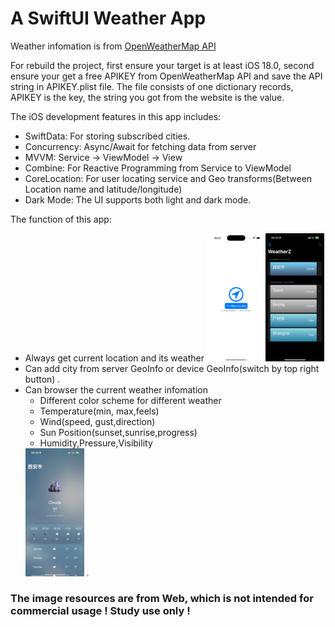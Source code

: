 # A SwiftUI Weather App

Weather infomation is from [OpenWeatherMap API](https://openweathermap.org/api)

For rebuild the project, first ensure your target is at least iOS 18.0, second ensure your get a free APIKEY from OpenWeatherMap API and save the API string in APIKEY.plist file. The file consists of one dictionary records, APIKEY is the key, the string you got from the website is the value.

The iOS development features in this app includes:

- SwiftData: For storing subscribed cities.
- Concurrency: Async/Await for fetching data from server
- MVVM: Service -> ViewModel -> View
- Combine: For Reactive Programming from Service to ViewModel
- CoreLocation: For user locating service and Geo transforms(Between Location name and latitude/longitude)
- Dark Mode: The UI supports both light and dark mode.

The function of this app:

- Always get current location and its weather
  <img src="https://github.com/Zhouyuankun/WeatherZ/blob/main/README.assets/permission.png?raw=true" style="zoom:20%;" /><img src="https://github.com/Zhouyuankun/WeatherZ/blob/main/README.assets/main.jpeg?raw=true" style="zoom:20%;" />
- Can add city from server GeoInfo or device GeoInfo(switch by top right button)
  <img src="https://github.com/Zhouyuankun/WeatherZ/blob/main/README.assets/serach.jpeg?raw=true" style="zoom:20%;" />
- Can browser the current weather infomation
  - Different color scheme for different weather
  - Temperature(min, max,feels)
  - Wind(speed, gust,direction)
  - Sun Position(sunset,sunrise,progress)
  - Humidity,Pressure,Visibility
  <img src="https://github.com/Zhouyuankun/WeatherZ/blob/main/README.assets/weather1.jpeg?raw=true" style="zoom:20%;" />
  <img src="https://github.com/Zhouyuankun/WeatherZ/blob/main/README.assets/weather2.PNG?raw=true" style="zoom:20%;" />
  
### The image resources are from Web, which is not intended for commercial usage ! Study use only !





